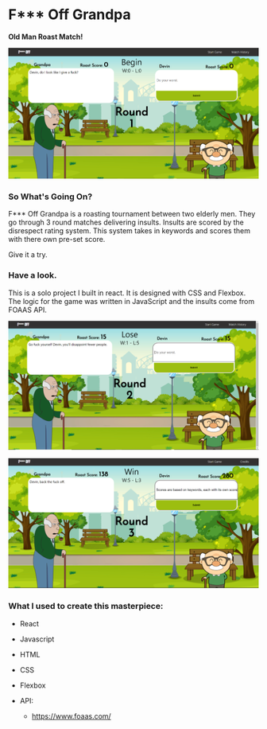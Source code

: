 # F*** Off Grandpa

**Old Man Roast Match!**

![Alt text](src/components/images/ss1.png)
<br/>

### So What's Going On?
F*** Off Grandpa is a roasting tournament between two elderly men. They go through 3 round matches delivering insults.
Insults are scored by the disrespect rating system. This system takes in keywords and scores them with there own pre-set score.

Give it a try.

### Have a look.
This is a solo project I built in react. It is designed with CSS and
Flexbox. The logic for the game was written in JavaScript and the
insults come from FOAAS API.

![Alt text](src/components/images/ss2.png)
<br/>

![Alt text](src/components/images/ss3.png)
<br/>

### What I used to create this masterpiece:

  - React
  - Javascript
  - HTML
  - CSS 
  - Flexbox

- API:
  - https://www.foaas.com/
